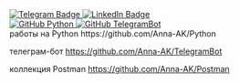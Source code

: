 
<div id="badges">
<a href="https://t.me/Anna_AnKo">
    <img src="https://img.shields.io/badge/Telegram-white?style=for-the-badge&logo=Telegram&logoColor=white" alt="Telegram Badge"/>
  </a>
  <a href="https://www.linkedin.com/in/anna-kozlova-bb1548228/">
    <img src="https://img.shields.io/badge/LinkedIn-blue?style=for-the-badge&logo=linkedin&logoColor=white" alt="LinkedIn Badge"/>
  </a>
  </div>
  <div id="badges">
  <a href="https://github.com/Anna-AK/Python">
    <img src="https://img.shields.io/badge/Python-blue?style=for-the-badge&logo=GitHub&logoColor=white" alt="GitHub Python"/>
  </a>
  <a href="https://github.com/Anna-AK/TelegramBot">
    <img src="https://img.shields.io/badge/TelegramBot-blue?style=for-the-badge&logo=GitHub&logoColor=white" alt="GitHub TelegramBot"/>
  </a>
</div>
работы на Python https://github.com/Anna-AK/Python

телеграм-бот https://github.com/Anna-AK/TelegramBot

коллекция Postman https://github.com/Anna-AK/Postman

